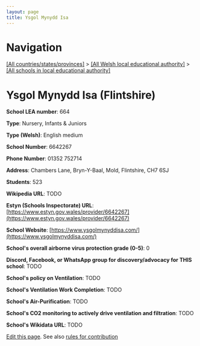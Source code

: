 ```yaml
---
layout: page
title: Ysgol Mynydd Isa
---
```

# Navigation

[[All countries/states/provinces]](../../..) > [[All Welsh local educational authority]](../..) > [[All schools in local educational authority]](..)

# Ysgol Mynydd Isa (Flintshire)

**School LEA number**: 664

**Type**: Nursery, Infants & Juniors

**Type (Welsh)**: English medium

**School Number**: 6642267

**Phone Number**: 01352 752714

**Address**: Chambers Lane, Bryn-Y-Baal, Mold, Flintshire, CH7 6SJ

**Students**: 523

**Wikipedia URL**: TODO

**Estyn (Schools Inspectorate) URL**: [https://www.estyn.gov.wales/provider/6642267](https://www.estyn.gov.wales/provider/6642267)

**School Website**: [https://www.ysgolmynyddisa.com/](https://www.ysgolmynyddisa.com/)

**School's overall airborne virus protection grade (0-5)**: 0

**Discord, Facebook, or WhatsApp group for discovery/advocacy for THIS school**: TODO

**School's policy on Ventilation**: TODO

**School's Ventilation Work Completion**: TODO

**School's Air-Purification**: TODO

**School's CO2 monitoring to actively drive ventilation and filtration**: TODO

**School's Wikidata URL**: TODO




[Edit this page](https://github.com/VentilationProject/Wales/edit/prif/./Flintshire/Ysgol_Mynydd_Isa.md). See also [rules for contribution](../../../contribution-rules/)